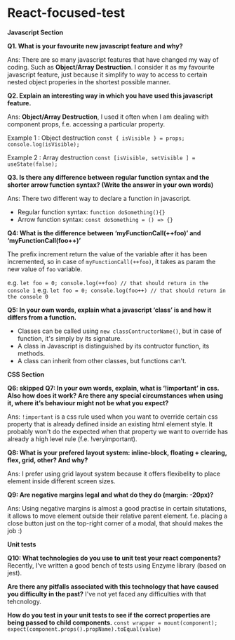 # React-focused-test
**Javascript Section** 

**Q1. What is your favourite new javascript feature and why?**

Ans: There are so many javascript features that have changed my way of coding. Such as **Object/Array Destruction**. I consider it as my favourite javascript feature, just because it simplify to way to access to certain nested object properies in the shortest possible manner.

**Q2. Explain an interesting way in which you have used this javascript feature.**

Ans: **Object/Array Destruction**, I used it often when I am dealing with component props, f.e. accessing a particular property. 

Example 1 : Object destruction
`const { isVisible } = props;
console.log(isVisible);`

Example 2 : Array destruction
`const [isVisible, setVisible ] = useState(false);`

**Q3. Is there any difference between regular function syntax and the shorter arrow function syntax? (Write the answer in your own words)**

Ans: There two different way to declare a function in javascript.
- Regular function syntax: `function doSomething(){}`
- Arrow function syntax: `const doSomething = () => {}`

**Q4: What is the difference between ‘myFunctionCall(++foo)’   and  ‘myFunctionCall(foo++)’**

The prefix increment return the value of the variable after it has been incremented, so in case of `myFunctionCall(++foo)`, it takes as param the new value of `foo` variable.

e.g. `let foo = 0; console.log(++foo) // that should return in the console 1`
e.g. `let foo = 0; console.log(foo++) // that should return in the console 0`

**Q5: In your own words, explain what a javascript ‘class’ is and how it differs from a function.**

- Classes can be called using `new classContructorName()`, but in case of function, it's simply by its signature.
- A class in Javascript is distinguished by its contructor function, its methods.
- A class can inherit from other classes, but functions can't.

**CSS Section** 

**Q6: skipped**
**Q7: In your own words, explain, what is ‘!important’ in css.  Also how does it work?  Are there any special circumstances when using it, where it’s behaviour might not be what you expect?**

Ans: `!important` is a css rule used when you want to override certain css property that is already defined inside an existing html element style. It probably won't do the expected when that property we want to override has already a high level rule (f.e. !veryimportant). 

**Q8: What is your prefered layout system: inline-block, floating + clearing, flex, grid, other?  And why?**

Ans: I prefer using grid layout system because it offers flexibelity to place element inside different screen sizes.

**Q9: Are negative margins legal and what do they do (margin: -20px)?**

Ans: Using negative margins is almost a good practise in certain situtations, it allows to move element outside their relative parent element. f.e. placing  a close button just on the top-right corner of a modal, that should makes the job :)

**Unit tests**

**Q10: What technologies do you use to unit test your react components?**
Recently, I've written a good bench of tests using Enzyme library (based on jest).

**Are there any pitfalls associated with this technology that have caused you difficulty in the past?**
I've not yet faced any difficulties with that tehcnology.

**How do you test in your unit tests to see if the correct properties are being passed to child components.**
`const wrapper = mount(component); expect(component.props().propName).toEqual(value)`


